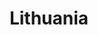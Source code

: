 ---
title: Lithuania
linktitle: Lithuania
description: I've been to Lithuania twice, not counting going through Lithuania. Once in 2004/5, on a winter sailing trip in the Baltic, we celebrated New Year in Klaipeda. Then in 2007, on a short trip with a train, bus and hitchhiking, through the country and to Vilnius.

---